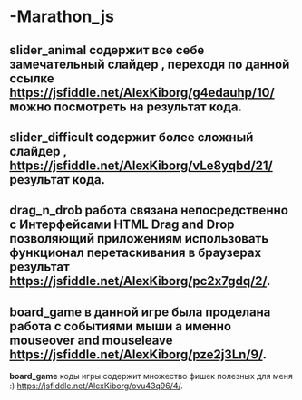# -Marathon_js

## **slider_animal** содержит все себе замечательный слайдер , переходя по данной ссылке <https://jsfiddle.net/AlexKiborg/g4edauhp/10/> можно посмотреть на результат кода.

## **slider_difficult** содержит более сложный слайдер , <https://jsfiddle.net/AlexKiborg/vLe8yqbd/21/> результат кода.

## **drag_n_drob** работа связана непосредственно с Интерфейсами HTML Drag and Drop позволяющий приложениям использовать функционал перетаскивания в браузерах результат <https://jsfiddle.net/AlexKiborg/pc2x7gdq/2/>.

## **board_game** в данной игре была проделана работа с событиями мыши а именно mouseover and mouseleave <https://jsfiddle.net/AlexKiborg/pze2j3Ln/9/>.

**board_game** коды игры содержит множество фишек полезных для меня :) <https://jsfiddle.net/AlexKiborg/ovu43q96/4/>.
